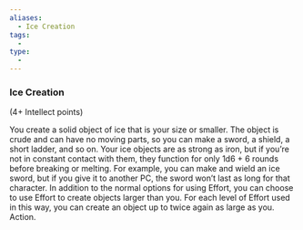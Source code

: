 ```yaml
---
aliases:
  - Ice Creation
tags:
  - 
type:
  - 
---
```

### Ice Creation

(4+ Intellect points)

You create a solid object of ice that is your size or smaller. The object is crude and can have no moving parts, so you can make a sword, a shield, a short ladder, and so on. Your ice objects are as strong as iron, but if you’re not in constant contact with them, they function for only 1d6 + 6 rounds before breaking or melting. For example, you can make and wield an ice sword, but if you give it to another PC, the sword won’t last as long for that character. In addition to the normal options for using Effort, you can choose to use Effort to create objects larger than you. For each level of Effort used in this way, you can create an object up to twice again as large as you. Action.